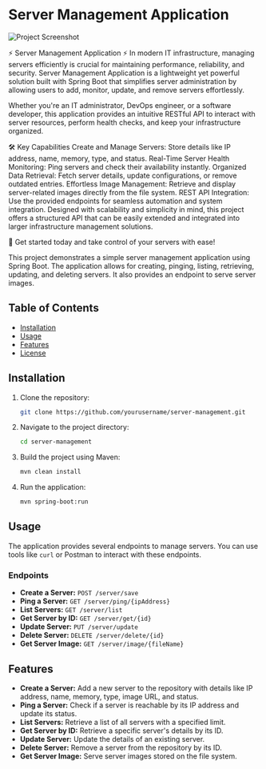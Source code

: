 # Server Management Application

![Project Screenshot](https://encrypted-tbn0.gstatic.com/images?q=tbn:ANd9GcQsEaDUbm-9Fn_f1AOKG7MGLkmvk1ShlMn5PywHxFty6y2BPhtUJOgXF3PIlTbj1N6Mh_M&usqp=CAU)

⚡ Server Management Application ⚡
In modern IT infrastructure, managing servers efficiently is crucial for maintaining performance, reliability, and security. Server Management Application is a lightweight yet powerful solution built with Spring Boot that simplifies server administration by allowing users to add, monitor, update, and remove servers effortlessly.

Whether you're an IT administrator, DevOps engineer, or a software developer, this application provides an intuitive RESTful API to interact with server resources, perform health checks, and keep your infrastructure organized.

🛠 Key Capabilities
Create and Manage Servers: Store details like IP address, name, memory, type, and status.
Real-Time Server Health Monitoring: Ping servers and check their availability instantly.
Organized Data Retrieval: Fetch server details, update configurations, or remove outdated entries.
Effortless Image Management: Retrieve and display server-related images directly from the file system.
REST API Integration: Use the provided endpoints for seamless automation and system integration.
Designed with scalability and simplicity in mind, this project offers a structured API that can be easily extended and integrated into larger infrastructure management solutions.

🚀 Get started today and take control of your servers with ease!


This project demonstrates a simple server management application using Spring Boot. The application allows for creating, pinging, listing, retrieving, updating, and deleting servers. It also provides an endpoint to serve server images.

## Table of Contents
- [Installation](#installation)
- [Usage](#usage)
- [Features](#features)
- [License](#license)

## Installation

1. Clone the repository:
    ```bash
    git clone https://github.com/yourusername/server-management.git
    ```

2. Navigate to the project directory:
    ```bash
    cd server-management
    ```

3. Build the project using Maven:
    ```bash
    mvn clean install
    ```

4. Run the application:
    ```bash
    mvn spring-boot:run
    ```

## Usage

The application provides several endpoints to manage servers. You can use tools like `curl` or Postman to interact with these endpoints.

### Endpoints

- **Create a Server:** `POST /server/save`
- **Ping a Server:** `GET /server/ping/{ipAddress}`
- **List Servers:** `GET /server/list`
- **Get Server by ID:** `GET /server/get/{id}`
- **Update Server:** `PUT /server/update`
- **Delete Server:** `DELETE /server/delete/{id}`
- **Get Server Image:** `GET /server/image/{fileName}`

## Features

- **Create a Server:** Add a new server to the repository with details like IP address, name, memory, type, image URL, and status.
- **Ping a Server:** Check if a server is reachable by its IP address and update its status.
- **List Servers:** Retrieve a list of all servers with a specified limit.
- **Get Server by ID:** Retrieve a specific server's details by its ID.
- **Update Server:** Update the details of an existing server.
- **Delete Server:** Remove a server from the repository by its ID.
- **Get Server Image:** Serve server images stored on the file system.

